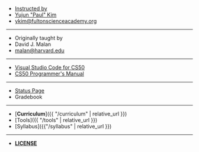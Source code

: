 
* [Instructed by](#)
* [Yujun "Paul" Kim](https://paulkim.me)
* [ykim@fultonscienceacademy.org](mailto:ykim@fultonscienceacademy.org)

***

* Originally taught by
* David J. Malan
* malan@harvard.edu

***

* [Visual Studio Code for CS50](https://code.cs50.io/)
* [CS50 Programmer's Manual](https://man.cs50.io/)

***

* [Status Page](https://cs50.statuspage.io/)
* Gradebook

***

* [**Curriculum**]({{ "/curriculum" | relative_url }})
* [Tools]({{ "/tools" | relative_url }})
* [Syllabus]({{"/syllabus" | relative_url }})

***

* [**LICENSE**](https://cs50.harvard.edu/x/2023/license/)

